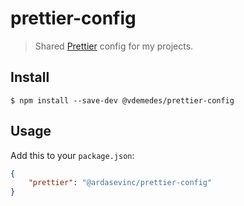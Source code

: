 # prettier-config

> Shared [Prettier](https://prettier.io) config for my projects.

## Install

```
$ npm install --save-dev @vdemedes/prettier-config
```

## Usage

Add this to your `package.json`:

```json
{
	"prettier": "@ardasevinc/prettier-config"
}
```
